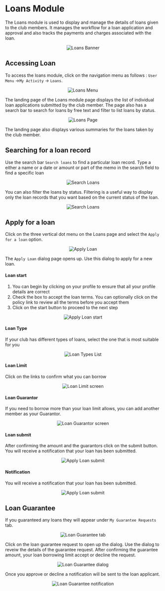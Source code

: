 # Loans Module
The Loans module is used to display and manage the details of loans given to the club members. It manages the workflow for a loan application and approval and also tracks the payments and charges associated with the loan.

<p align="center">
    <img src="images/4.0_Loans_Banner.png" alt="Loans Banner">
</p>

## Accessing Loan

To access the loans module, click on the navigation menu as follows : `User Menu` ->`My Activity` ->  `Loans`.

<p align="center">
    <img src="images/4.1_Loans_Menu.png" alt="Loans Menu">
</p>

The landing page of the Loans module page displays the list of individual loan applications submitted by the club member. The page also has a search bar to search for  loans by free text and filter to list loans by status. 

<p align="center">
    <img src="images/4.2_Loans_Page.png" alt="Loans Page">
</p>

The landing page also displays various summaries for the loans taken by the club member.

## Searching for a loan record

Use the search bar `Search loans` to find a particular loan record. Type a either a name or a date or amount or part of the memo in the search field to find a specific loan

<p align="center">
    <img src="images/4.3_Search_Loans_Page.png" alt="Search Loans">
</p>

You can also filter the loans by status. Filtering is a useful way to display only the loan records that you want based on the current status of the loan.

<p align="center">
    <img src="images/4.3.2_Filter_Loans.png" alt="Search Loans">
</p>

## Apply for a loan
Click on the three vertical dot menu on the Loans page and select the `Apply for a loan` option.

<p align="center">
    <img src="images/4.4_Apply_Loan_Menu.png" alt="Apply Loan">
</p>

The `Apply Loan` dialog page opens up. Use this dialog to apply for a new loan.

<!-- tabs:start -->

#### **Loan start**
1. You can begin by clicking on your profile to ensure that all your profile details are correct
1. Check the box to accept the loan terms. You can optionally click on the policy link to review all the terms before you accept them
1. Click on the start button to proceed to the next step

<p align="center">
    <img src="images/4.4_Apply_Loan_Page.png" alt="Apply Loan start">
</p>

#### **Loan Type**
If your club has different types of loans, select the one that is most suitable for you

<p align="center">
    <img src="images/4.4.1_Apply_Loan_Type.png" alt="Loan Types List">
</p>


#### **Loan Limit**
Click on the links to confirm what you can borrow

<p align="center">
    <img src="images/4.4.2.0_Apply_Loan_Limit.png" alt="Loan Limit screen">
</p>


#### **Loan Guarantor**
If you need to borrow more than your loan limit allows, you can add another member as your Guarantor.

<p align="center">
    <img src="images/4.4.2.2_Apply_Loan_Guarantor.png" alt="Loan Guarantor screen">
</p>


#### **Loan submit**
After confirming the amount and the guarantors click on the submit button. You will receive a notification that your loan has been submitted.

<p align="center">
    <img src="images/4.4.2_Apply_Loan_Page_2.png" alt="Apply Loan submit">
</p>


#### **Notification**
You will receive a notification that your loan has been submitted.

<p align="center">
    <img src="images/4.4.4.1_Apply_Loan_Notify.png" alt="Apply Loan submit">
</p>


<!-- tabs:end -->

## Loan Guarantee
If you guaranteed any loans they will appear under `My Guarantee Requests` tab.

<p align="center">
    <img src="images/4.5_Loan_Gurantee_Page.png" alt="Loan Guarantee tab">
</p>

Click on the loan guarantee request to open up the dialog. Use the dialog to reveiw the details of the guarantee request. After confirming the guarantee amount, your loan borrowing limit accept or decline the request.

<p align="center">
    <img src="images/4.5.1_Loan_Gurantee_Dialog.png" alt="Loan Guarantee dialog">
</p>

Once you approve or decline a notification will be sent to the loan applicant.

<p align="center">
    <img src="images/4.5.2_Loan_Gurantee_Notify.png" alt="Loan Guarantee notification">
</p>

